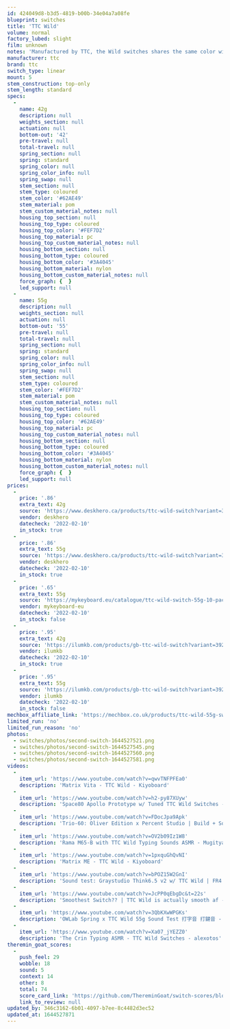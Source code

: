 ```yaml
---
id: 424049d8-b3d5-4819-b00b-34e04a7a08fe
blueprint: switches
title: 'TTC Wild'
volume: normal
factory_lubed: slight
film: unknown
notes: 'Manufactured by TTC, the Wild switches shares the same color with GMK Wild.'
manufacturer: ttc
brand: ttc
switch_type: linear
mount: 5
stem_construction: top-only
stem_length: standard
specs:
  -
    name: 42g
    description: null
    weights_section: null
    actuation: null
    bottom-out: '42'
    pre-travel: null
    total-travel: null
    spring_section: null
    spring: standard
    spring_color: null
    spring_color_info: null
    spring_swap: null
    stem_section: null
    stem_type: coloured
    stem_color: '#62AE49'
    stem_material: pom
    stem_custom_material_notes: null
    housing_top_section: null
    housing_top_type: coloured
    housing_top_color: '#FEF7D2'
    housing_top_material: pc
    housing_top_custom_material_notes: null
    housing_bottom_section: null
    housing_bottom_type: coloured
    housing_bottom_color: '#3A4045'
    housing_bottom_material: nylon
    housing_bottom_custom_material_notes: null
    force_graph: {  }
    led_support: null
  -
    name: 55g
    description: null
    weights_section: null
    actuation: null
    bottom-out: '55'
    pre-travel: null
    total-travel: null
    spring_section: null
    spring: standard
    spring_color: null
    spring_color_info: null
    spring_swap: null
    stem_section: null
    stem_type: coloured
    stem_color: '#FEF7D2'
    stem_material: pom
    stem_custom_material_notes: null
    housing_top_section: null
    housing_top_type: coloured
    housing_top_color: '#62AE49'
    housing_top_material: pc
    housing_top_custom_material_notes: null
    housing_bottom_section: null
    housing_bottom_type: coloured
    housing_bottom_color: '#3A4045'
    housing_bottom_material: nylon
    housing_bottom_custom_material_notes: null
    force_graph: {  }
    led_support: null
prices:
  -
    price: '.86'
    extra_text: 42g
    source: 'https://www.deskhero.ca/products/ttc-wild-switch?variant=39449559367746'
    vendor: deskhero
    datecheck: '2022-02-10'
    in_stock: true
  -
    price: '.86'
    extra_text: 55g
    source: 'https://www.deskhero.ca/products/ttc-wild-switch?variant=39449559400514'
    vendor: deskhero
    datecheck: '2022-02-10'
    in_stock: true
  -
    price: '.65'
    extra_text: 55g
    source: 'https://mykeyboard.eu/catalogue/ttc-wild-switch-55g-10-pack_3563/'
    vendor: mykeyboard-eu
    datecheck: '2022-02-10'
    in_stock: false
  -
    price: '.95'
    extra_text: 42g
    source: 'https://ilumkb.com/products/gb-ttc-wild-switch?variant=39270175965266'
    vendor: ilumkb
    datecheck: '2022-02-10'
    in_stock: true
  -
    price: '.95'
    extra_text: 55g
    source: 'https://ilumkb.com/products/gb-ttc-wild-switch?variant=39270175998034'
    vendor: ilumkb
    datecheck: '2022-02-10'
    in_stock: false
mechbox_affiliate_link: 'https://mechbox.co.uk/products/ttc-wild-55g-switch?variant=39971332718754'
limited_run: 'no'
limited_run_reason: 'no'
photos:
  - switches/photos/second-switch-1644527521.png
  - switches/photos/second-switch-1644527545.png
  - switches/photos/second-switch-1644527560.png
  - switches/photos/second-switch-1644527581.png
videos:
  -
    item_url: 'https://www.youtube.com/watch?v=qwvTNFPFEa0'
    description: 'Matrix Vita - TTC Wild - Kiyoboard'
  -
    item_url: 'https://www.youtube.com/watch?v=h2-py87XUyw'
    description: 'Space80 Apollo Prototype w/ Tuned TTC Wild Switches - alexotos'
  -
    item_url: 'https://www.youtube.com/watch?v=FDocJpa9Apk'
    description: 'Trio-60: Oliver Edition x Percent Studio | Build + Sound Test | TTC Wild Switches | GMK Boneyard - hi_keebs'
  -
    item_url: 'https://www.youtube.com/watch?v=OV2b09Iz1W8'
    description: 'Rama M65-B with TTC Wild Typing Sounds ASMR - Mugitya'
  -
    item_url: 'https://www.youtube.com/watch?v=1pxquGhQvNI'
    description: 'Matrix ME - TTC Wild - Kiyoboard'
  -
    item_url: 'https://www.youtube.com/watch?v=bPOZ15W2GnI'
    description: 'Sound test: Graystudio Think6.5 v2 w/ TTC Wild | FR4 Plate - Tailer Keebs'
  -
    item_url: 'https://www.youtube.com/watch?v=JcPP0qEbgDc&t=22s'
    description: 'Smoothest Switch?? | TTC Wild is actually smooth af - Bran Clicks'
  -
    item_url: 'https://www.youtube.com/watch?v=3QbKXwWPGKs'
    description: 'OWLab Spring x TTC Wild 55g Sound Test 打字音 打鍵音 - Vanthic Noel'
  -
    item_url: 'https://www.youtube.com/watch?v=Xa07_jYEZZ0'
    description: 'The Crin Typing ASMR - TTC Wild Switches - alexotos'
theremin_goat_scores:
  -
    push_feel: 29
    wobble: 18
    sound: 5
    context: 14
    other: 8
    total: 74
    score_card_link: 'https://github.com/ThereminGoat/switch-scores/blob/master/TTC%20Wild%2042g.pdf'
    link_to_review: null
updated_by: 346c3162-6b01-4097-b7ee-8c4482d3ec52
updated_at: 1644527871
---
```

